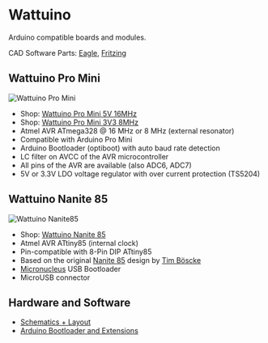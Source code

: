 # Wattuino
Arduino compatible boards and modules.

CAD Software Parts:
[Eagle](https://raw.github.com/watterott/wattuino/master/pcb/wattuino.lbr), 
[Fritzing](https://raw.github.com/watterott/wattuino/master/pcb/wattuino.fzpz)


## Wattuino Pro Mini
![Wattuino Pro Mini](https://raw.github.com/watterott/wattuino/master/pcb/Wattuino-Pro-Mini_v10.jpg)
* Shop: [Wattuino Pro Mini 5V 16MHz](http://www.watterott.com/en/Wattuino-pro-mini-5V-16MHz)
* Shop: [Wattuino Pro Mini 3V3 8MHz](http://www.watterott.com/en/Wattuino-pro-mini-3V3-8MHz)
* Atmel AVR ATmega328 @ 16 MHz or 8 MHz (external resonator)
* Compatible with Arduino Pro Mini
* Arduino Bootloader (optiboot) with auto baud rate detection
* LC filter on AVCC of the AVR microcontroller
* All pins of the AVR are available (also ADC6, ADC7)
* 5V or 3.3V LDO voltage regulator with over current protection (TS5204)


## Wattuino Nanite 85
![Wattuino Nanite85](https://raw.github.com/watterott/wattuino/master/pcb/Wattuino-Nanite85_v10.jpg)
* Shop: [Wattuino Nanite 85](http://www.watterott.com/en/Wattuino-Nanite85)
* Atmel AVR ATtiny85 (internal clock)
* Pin-compatible with 8-Pin DIP ATtiny85
* Based on the original [Nanite 85](https://github.com/cpldcpu/Nanite) design by [Tim Böscke](https://github.com/cpldcpu)
* [Micronucleus](https://github.com/micronucleus/micronucleus) USB Bootloader
* MicroUSB connector


## Hardware and Software
* [Schematics + Layout](https://github.com/watterott/wattuino/tree/master/pcb)
* [Arduino Bootloader and Extensions](https://github.com/watterott/wattuino/tree/master/src)
